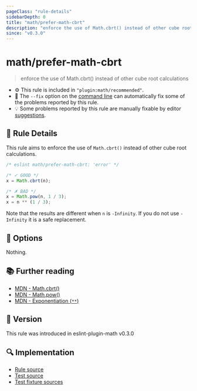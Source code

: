 ```yaml
---
pageClass: "rule-details"
sidebarDepth: 0
title: "math/prefer-math-cbrt"
description: "enforce the use of Math.cbrt() instead of other cube root calculations"
since: "v0.3.0"
---
```


# math/prefer-math-cbrt

> enforce the use of Math.cbrt() instead of other cube root calculations

- ⚙️ This rule is included in `"plugin:math/recommended"`.
- 🔧 The `--fix` option on the [command line](https://eslint.org/docs/user-guide/command-line-interface#fixing-problems) can automatically fix some of the problems reported by this rule.
- 💡 Some problems reported by this rule are manually fixable by editor [suggestions](https://eslint.org/docs/developer-guide/working-with-rules#providing-suggestions).

## 📖 Rule Details

This rule aims to enforce the use of `Math.cbrt()` instead of other cube root calculations.

<eslint-code-block fix>

<!-- eslint-skip -->

```js
/* eslint math/prefer-math-cbrt: 'error' */

/* ✓ GOOD */
x = Math.cbrt(n);

/* ✗ BAD */
x = Math.pow(n, 1 / 3);
x = n ** (1 / 3);
```

</eslint-code-block>

Note that the results are different when `n` is `-Infinity`. If you do not use `-Infinity` it is a safe replacement.

## 🔧 Options

Nothing.

## 📚 Further reading

- [MDN - Math.cbrt()](https://developer.mozilla.org/en-US/docs/Web/JavaScript/Reference/Global_Objects/Math/cbrt)
- [MDN - Math.pow()](https://developer.mozilla.org/en-US/docs/Web/JavaScript/Reference/Global_Objects/Math/pow)
- [MDN - Exponentiation (`**`)](https://developer.mozilla.org/en-US/docs/Web/JavaScript/Reference/Operators/Exponentiation)

## 🚀 Version

This rule was introduced in eslint-plugin-math v0.3.0

## 🔍 Implementation

- [Rule source](https://github.com/ota-meshi/eslint-plugin-math/blob/main/src/rules/prefer-math-cbrt.ts)
- [Test source](https://github.com/ota-meshi/eslint-plugin-math/blob/main/tests/src/rules/prefer-math-cbrt.ts)
- [Test fixture sources](https://github.com/ota-meshi/eslint-plugin-math/tree/main/tests/fixtures/rules/prefer-math-cbrt)
